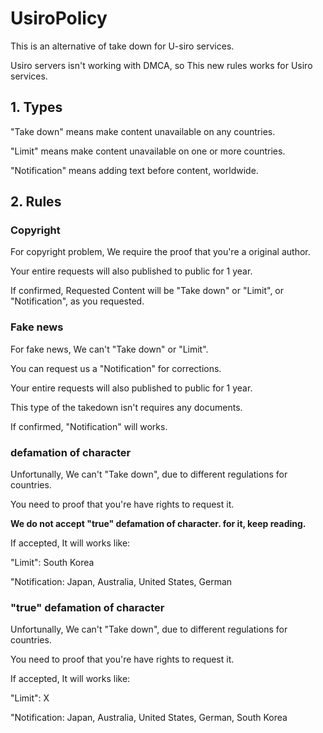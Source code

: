 # UsiroPolicy
This is an alternative of take down for U-siro services.

Usiro servers isn't working with DMCA, so This new rules works for Usiro services.

## 1. Types
"Take down" means make content unavailable on any countries.

"Limit" means make content unavailable on one or more countries.

"Notification" means adding text before content, worldwide.

## 2. Rules
### Copyright
For copyright problem, We require the proof that you're a original author.

Your entire requests will also published to public for 1 year.

If confirmed, Requested Content will be "Take down" or "Limit", or "Notification", as you requested.
### Fake news
For fake news, We can't "Take down" or "Limit".

You can request us a "Notification" for corrections.

Your entire requests will also published to public for 1 year.

This type of the takedown isn't requires any documents.

If confirmed, "Notification" will works.
### defamation of character
Unfortunally, We can't "Take down", due to different regulations for countries.

You need to proof that you're have rights to request it.

**We do not accept "true" defamation of character. for it, keep reading.**

If accepted, It will works like:

"Limit": South Korea

"Notification: Japan, Australia, United States, German

### "true" defamation of character
Unfortunally, We can't "Take down", due to different regulations for countries.

You need to proof that you're have rights to request it.

If accepted, It will works like:

"Limit": X

"Notification: Japan, Australia, United States, German, South Korea

